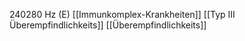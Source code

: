 240280 Hz (E)
[[Immunkomplex-Krankheiten]]
[[Typ III Überempfindlichkeits]]
[[Überempfindlichkeits]]